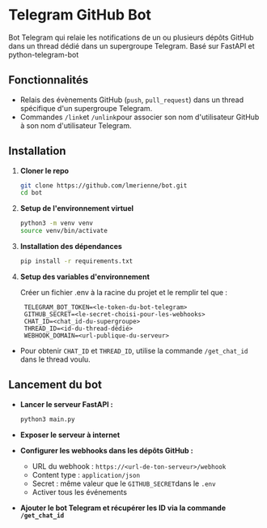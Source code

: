 # Telegram GitHub Bot

Bot Telegram qui relaie les notifications de un ou plusieurs dépôts GitHub dans un thread dédié dans un supergroupe Telegram. 
Basé sur FastAPI et python-telegram-bot

## Fonctionnalités

- Relais des évènements GitHub (`push`, `pull_request`) dans un thread spécifique d'un supergroupe Telegram.
- Commandes `/link`et `/unlink`pour associer son nom d'utilisateur GitHub à son nom d'utilisateur Telegram.

## Installation 
1. **Cloner le repo**
    ```bash
    git clone https://github.com/lmerienne/bot.git
    cd bot
    ```

2. **Setup de l'environnement virtuel**
    ```bash
    python3 -m venv venv
    source venv/bin/activate
    ```

3. **Installation des dépendances**
   ```bash
   pip install -r requirements.txt
   ```

4. **Setup des variables d'environnement**
   
   Créer un fichier .env à la racine du projet et le remplir tel que :
   ```properties
    TELEGRAM_BOT_TOKEN=<le-token-du-bot-telegram>
    GITHUB_SECRET=<le-secret-choisi-pour-les-webhooks>
    CHAT_ID=<chat_id-du-supergroupe>
    THREAD_ID=<id-du-thread-dédié>
    WEBHOOK_DOMAIN=<url-publique-du-serveur>
    ```

- Pour obtenir `CHAT_ID` et `THREAD_ID`, utilise la commande `/get_chat_id` dans le thread voulu.

## Lancement du bot

- **Lancer le serveur FastAPI :**
  ```bash
  python3 main.py
  ```

- **Exposer le serveur à internet**

- **Configurer les webhooks dans les dépôts GitHub :**
  - URL du webhook : `https://<url-de-ton-serveur>/webhook`
  - Content type : `application/json`
  - Secret : même valeur que le `GITHUB_SECRET`dans le `.env`
  - Activer tous les événements

- **Ajouter le bot Telegram et récupérer les ID via la commande `/get_chat_id`**